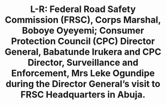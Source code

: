 ---
title: "L-R: Federal Road Safety Commission (FRSC), Corps Marshal, Boboye Oyeyemi; Consumer Protection Council (CPC) Director General, Babatunde Irukera and CPC Director, Surveillance and Enforcement, Mrs Leke Ogundipe during the Director General’s visit to FRSC Headquarters in Abuja."
image: /uploads/frsc-02.jpg
dimensions: 1012x675
---